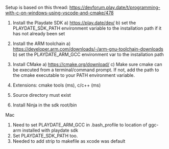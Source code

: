 Setup is based on this thread: https://devforum.play.date/t/programming-with-c-on-windows-using-vscode-and-cmake/478

1. Install the Playdate SDK
    a) https://play.date/dev/
    b) set the PLAYDATE_SDK_PATH environment variable to the installation path if it has not already been set

1. Install the ARM toolchain
    a) https://developer.arm.com/downloads/-/arm-gnu-toolchain-downloads
    b) set the PLAYDATE_ARM_GCC environment var to the installation path

2. Install CMake
    a) https://cmake.org/download/
    c) Make sure cmake can be executed from a terminal/command prompt. If not, add the path to the cmake executable to your PATH environment variable.
    
3. Extensions: cmake tools (ms), c/c++ (ms)
4. Source directory must exist
5. Install Ninja in the sdk root/bin

Mac

1. Need to set PLAYDATE_ARM_GCC in .bash_profile to location of ggc-arm installed with playdate sdk
2. Set PLAYDATE_SDK_PATH too. 
3. Needed to add strip to makefile as xcode was default